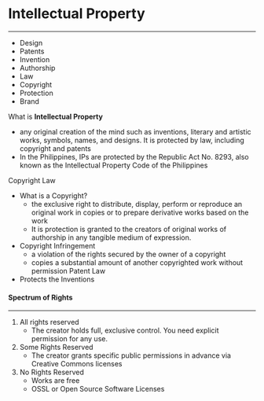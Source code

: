# Intellectual Property
---
- Design
- Patents
- Invention
- Authorship
- Law
- Copyright
- Protection
- Brand

What is **Intellectual Property**
- any original creation of the mind such as inventions, literary and artistic works, symbols, names, and designs. It is protected by law, including copyright and patents
- In the Philippines, IPs are protected by the Republic Act No. 8293, also known as the Intellectual Property Code of the Philippines

Copyright Law
- What is a Copyright?
	- the exclusive right to distribute, display, perform or reproduce an original work in copies or to prepare derivative works based on the work
	- It is protection is granted to the creators of original works of authorship in any tangible medium of expression.
- Copyright Infringement
	- a violation of the rights secured by the owner of a copyright
	- copies a substantial amount of another copyrighted work without permission
Patent Law
- Protects the Inventions

#### Spectrum of Rights
---
1. All rights reserved
	- The creator holds full, exclusive control. You need explicit permission for any use.
2. Some Rights Reserved
	- The creator grants specific public permissions in advance via Creative Commons licenses
3. No Rights Reserved
	- Works are free
	- OSSL or Open Source Software Licenses
